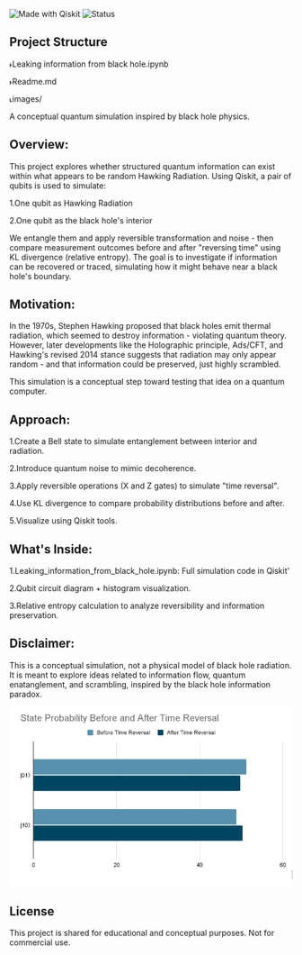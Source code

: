 ![Made with Qiskit](https://img.shields.io/badge/Made%20with-Qiskit-blue)
![Status](https://img.shields.io/badge/Project-Experimental-orange)

## Project Structure
˫Leaking information from black hole.ipynb

˫Readme.md

˪images/




A conceptual quantum simulation inspired by black hole physics.

## Overview:

This project explores whether structured quantum information can exist within what appears to be random Hawking Radiation. Using Qiskit, a pair of qubits is used to simulate:


1.One qubit as Hawking Radiation

2.One qubit as the black hole's interior


We entangle them and apply reversible transformation and noise - then compare measurement outcomes before and after "reversing time" using KL divergence (relative entropy). The goal is to investigate if information can be recovered or traced, simulating how it might behave near a black hole's boundary.

## Motivation:

In the 1970s, Stephen Hawking proposed that black holes emit thermal radiation, which seemed to destroy information - violating quantum theory. However, later developments like the Holographic principle, Ads/CFT, and Hawking's revised 2014 stance suggests that radiation may only appear random - and that information could be preserved, just highly scrambled.

This simulation is a conceptual step toward testing that idea on a quantum computer.

## Approach:

1.Create a Bell state to simulate entanglement between interior and radiation.

2.Introduce quantum noise to mimic decoherence.

3.Apply reversible operations (X and Z gates) to simulate "time reversal".

4.Use KL divergence to compare probability distributions before and after.

5.Visualize using Qiskit tools.


## What's Inside:

1.Leaking_information_from_black_hole.ipynb: Full simulation code in Qiskit'

2.Qubit circuit diagram + histogram visualization.

3.Relative entropy calculation to analyze reversibility and information preservation.


## Disclaimer:

This is a conceptual simulation, not a physical model of black hole radiation. It is meant to explore ideas related to information flow, quantum enatanglement, and scrambling, inspired by the black hole information paradox.

![State Probability Before and After Time Reversal](images/image.png)

## License
This project is shared for educational and conceptual purposes. Not for commercial use.